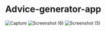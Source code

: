 # Advice-generator-app
![Capture](https://user-images.githubusercontent.com/89903372/195347382-e955616a-d96f-41d7-8bd5-2ad34dd8e2ec.PNG)
![Screenshot (6)](https://user-images.githubusercontent.com/89903372/195347429-cd0da0b6-3b61-420e-a455-e4b1eebbca96.png)
![Screenshot (5)](https://user-images.githubusercontent.com/89903372/195347453-9ebd148d-e1ea-487a-8546-fa321d4fdf0d.png)
